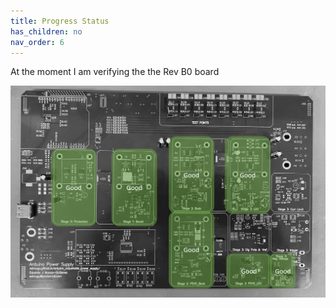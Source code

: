 ```yaml
---
title: Progress Status
has_children: no
nav_order: 6
---
```



At the moment I am verifying the the Rev B0 board

![status diagram](https://raw.githubusercontent.com/edmugu/arduino_adjustable_power_supply/master/Rev_B/Jekyll_page/snipits/status.PNG "status diagram")

